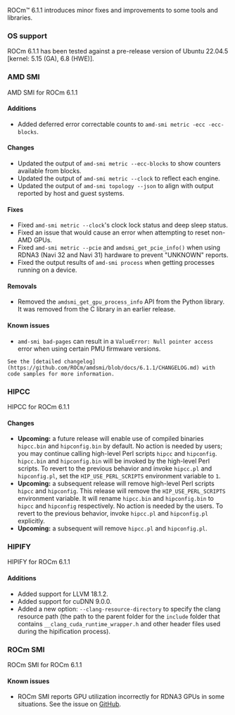 
ROCm™ 6.1.1 introduces minor fixes and improvements to some tools and libraries.

### OS support

ROCm 6.1.1 has been tested against a pre-release version of Ubuntu 22.04.5 [kernel: 5.15 (GA), 6.8 (HWE)].

### AMD SMI

AMD SMI for ROCm 6.1.1

#### Additions

* Added deferred error correctable counts to `amd-smi metric -ecc -ecc-blocks`.

#### Changes

* Updated the output of `amd-smi metric --ecc-blocks` to show counters available from blocks.
* Updated the output of `amd-smi metric --clock` to reflect each engine.
* Updated the output of `amd-smi topology --json` to align with output reported by host and guest systems.

#### Fixes

* Fixed `amd-smi metric --clock`'s clock lock status and deep sleep status.
* Fixed an issue that would cause an error when attempting to reset non-AMD GPUs.
* Fixed `amd-smi metric --pcie` and `amdsmi_get_pcie_info()` when using RDNA3 (Navi 32 and Navi 31) hardware to prevent "UNKNOWN" reports.
* Fixed the output results of `amd-smi process` when getting processes running on a device.

#### Removals

* Removed the `amdsmi_get_gpu_process_info` API from the Python library. It was removed from the C library in an earlier release.

#### Known issues

* `amd-smi bad-pages` can result in a `ValueError: Null pointer access` error when using certain PMU firmware versions.

```{note}
See the [detailed changelog](https://github.com/ROCm/amdsmi/blob/docs/6.1.1/CHANGELOG.md) with code samples for more information.
```

### HIPCC

HIPCC for ROCm 6.1.1

#### Changes

* **Upcoming:** a future release will enable use of compiled binaries `hipcc.bin` and `hipconfig.bin` by default. No action is needed by users; you may continue calling high-level Perl scripts `hipcc` and `hipconfig`. `hipcc.bin` and `hipconfig.bin` will be invoked by the high-level Perl scripts. To revert to the previous behavior and invoke `hipcc.pl` and `hipconfig.pl`, set the `HIP_USE_PERL_SCRIPTS` environment variable to `1`.
* **Upcoming:** a subsequent release will remove high-level Perl scripts `hipcc` and `hipconfig`. This release will remove the `HIP_USE_PERL_SCRIPTS` environment variable. It will rename `hipcc.bin` and `hipconfig.bin` to `hipcc` and `hipconfig` respectively. No action is needed by the users. To revert to the previous behavior, invoke `hipcc.pl` and `hipconfig.pl` explicitly.
* **Upcoming:** a subsequent will remove `hipcc.pl` and `hipconfig.pl`.

### HIPIFY

HIPIFY for ROCm 6.1.1

#### Additions

* Added support for LLVM 18.1.2.
* Added support for cuDNN 9.0.0.
* Added a new option: `--clang-resource-directory` to specify the clang resource path (the path to the parent folder for the `include` folder that contains `__clang_cuda_runtime_wrapper.h` and other header files used during the hipification process).

### ROCm SMI

ROCm SMI for ROCm 6.1.1

#### Known issues

* ROCm SMI reports GPU utilization incorrectly for RDNA3 GPUs in some situations. See the issue on [GitHub](https://github.com/ROCm/ROCm/issues/3112).
